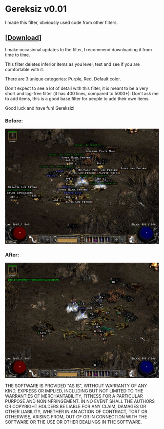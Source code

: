 # Gereksiz v0.01

I made this filter, obviously used code from other filters. 

## \[[Download](https://raw.githubusercontent.com/GereksizPosta/LootFilter/master/item.filter)\]

I make occasional updates to the filter, I recommend downloading it from time to time. 

This filter deletes inferior items as you level, test and see if you are comfortable with it. 

There are 3 unique categories: Purple, Red, Default color. 

Don't expect to see a lot of detail with this filter, it is meant to be a very short and lag-free filter (it has 400 lines, compared to 5000+). 
Don't ask me to add items, this is a good base filter for people to add their own items.

Good luck and have fun!
Gereksiz!

### Before:
![Without lootfilter](/images/before.jpg)

### After:
![With lootfilter](/images/after.jpg)

THE SOFTWARE IS PROVIDED "AS IS", WITHOUT WARRANTY OF ANY KIND, EXPRESS OR
IMPLIED, INCLUDING BUT NOT LIMITED TO THE WARRANTIES OF MERCHANTABILITY,
FITNESS FOR A PARTICULAR PURPOSE AND NONINFRINGEMENT. IN NO EVENT SHALL THE
AUTHORS OR COPYRIGHT HOLDERS BE LIABLE FOR ANY CLAIM, DAMAGES OR OTHER
LIABILITY, WHETHER IN AN ACTION OF CONTRACT, TORT OR OTHERWISE, ARISING FROM,
OUT OF OR IN CONNECTION WITH THE SOFTWARE OR THE USE OR OTHER DEALINGS IN THE
SOFTWARE.
